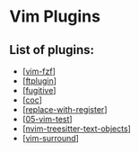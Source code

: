 Vim Plugins
===

List of plugins:
---

- [[vim-fzf]]
- [[ftplugin]]
- [[fugitive]]
- [[coc]]
- [[replace-with-register]]
- [[05-vim-test]]
- [[nvim-treesitter-text-objects]]
- [[vim-surround]]

[//begin]: # "Autogenerated link references for markdown compatibility"
[vim-fzf]: vim-fzf.md "fzf.vim"
[ftplugin]: ftplugin.md "ftplugin"
[fugitive]: fugitive.md "Fugitive"
[coc]: coc/coc.md "coc.nvim"
[replace-with-register]: replace-with-register.md "Replace With Register"
[05-vim-test]: 05-vim-test.md "Vim Test"
[nvim-treesitter-text-objects]: nvim-treesitter-text-objects.md "NVim Treesitter Text Objects"
[vim-surround]: vim-surround.md "Vim Surround"
[//end]: # "Autogenerated link references"
